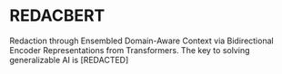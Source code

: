 # REDACBERT
Redaction through Ensembled Domain-Aware Context via Bidirectional Encoder Representations from Transformers.
The key to solving generalizable AI is [REDACTED]
